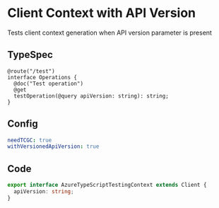 # Client Context with API Version

Tests client context generation when API version parameter is present

## TypeSpec

```tsp
@route("/test")
interface Operations {
  @doc("Test operation")
  @get
  testOperation(@query apiVersion: string): string;
}
```

## Config

```yaml
needTCGC: true
withVersionedApiVersion: true
```

## Code

```ts
export interface AzureTypeScriptTestingContext extends Client {
  apiVersion: string;
}
```

